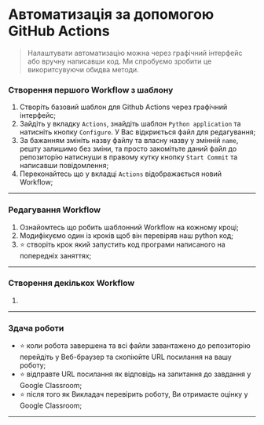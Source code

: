 # Автоматизація за допомогою GitHub Actions
> Налаштувати автоматизацію можна через графічний інтерфейс або вручну написавши код. Ми спробуємо зробити це викоритсувуючи обидва методи.

### Створення першого Workflow з шаблону
1. Створіть базовий шаблон для Github Actions через графічний інтерфейс;
1. Зайдіть у вкладку `Actions`, знайдіть шаблон `Python application` та натисніть кнопку `Configure`. У Вас відкриється файл для редагування;
1. За бажанням змініть назву файлу та власну назву у змінній `name`, решту залишимо без зміни, та просто закомітьте даний файл до репозиторію натиснуши в правому кутку кнопку `Start Commit` та написавши повідомлення;
1. Переконайтесь що у вкладці `Actions` відображається новий Workflow;
---

### Редагування Workflow
1. Ознайомтесь що робить шаблонний Workflow на кожному кроці;
1. Модифікуємо один із кроків щоб він перевіряв наш python код;
1. :star: створіть крок який запустить код програми написаного на попередніх заняттях;
---

### Створення декількох Workflow
1. 

---

### Здача роботи
- :star: коли робота завершена та всі файли завантажено до репозиторію перейдіть у Веб-браузер та скопіюйте URL посилання на вашу роботу;
- :star: відправте URL посилання як відповідь на запитання до завдання у Google Classroom;
- :star: після того як Викладач перевірить роботу, Ви отримаєте оцінку у Google Classroom;
---